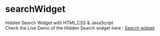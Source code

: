 # searchWidget
Hidden Search Widget with HTML,CSS &amp; JavaScript 
<br>
Check the Live Demo of the Hidden Search widget here :
<a href="https://shubhamjaiswal23.github.io/searchWidget/">Search widget</a>
